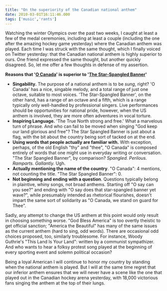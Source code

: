 ```yaml
---
title: "On the superiority of the Canadian national anthem"
date: 2010-03-01T16:11:46.000
tags: ['music','rants']
---
```


Watching the winter Olympics over the past two weeks, I caught at least a few of the medal ceremonies, including at least a couple (including the one after the amazing hockey game yesterday) where the Canadian anthem was played. Each time I was struck with the same thought, which I finally voiced on Twitter yesterday: that the Canadian national anthem is highly superior to ours. One friend expressed the same thought, but another quickly disagreed. So, let me offer a few thoughts in defense of my assertion.

**Reasons that '[O Canada](http://en.wikipedia.org/wiki/O_Canada)' is superior to '[The Star-Spangled Banner](http://en.wikipedia.org/wiki/The_Star_Spangled_Banner)'**

- **Singability.** The purpose of a national anthem is to be _sung_, right? 'O Canada' has a nice, singable melody, and a total range of just one octave, suitable to most voices. 'The Star-Spangled Banner', on the other hand, has a range of an octave and a fifth, which is a range typically only well-handled by professional singers. Live performances should be opportunities for national pride, however, when the US anthem is involved, they are more often adventures in vocal torture.
- **Inspiring Language.** 'The True North strong and free.' What a marvelous turn of phrase. And who can fail to be moved when singing "God keep our land glorious and free"? The Star Spangled Banner is just about a flag, with the bit about the country being sort of tacked on at the end.
- **Using words that people actually are familiar with.** With exception, perhaps, of the old English "thy" and "thee", "O Canada" is composed entirely of words that one might use in everyday writing or conversation. "The Star Spangled Banner", by comparison? _Spangled. Perilous. Ramparts. Gallantly._ Ugh.
- **Actually mentioning the name of the country**. "O Canada": 4 mentions, not counting the title. "The Star Spangled Banner": 0.
- **Not beginning and ending with a question**. Questions typically belong in plaintive, whiny songs, not broad anthems. Starting off "O say can you see?" and ending with "O say does that star-spangled banner yet wave?", while presumably intended as rhetorical flourishes, doesn't impart the same sort of solidarity as "O Canada, we stand on guard for Thee".

Sadly, any attempt to change the US anthem at this point would only result in choosing something worse. "God Bless America" is too overtly theistic to get official sanction; "America the Beautiful" has many of the same issues as the current anthem (hard to sing, odd words). There are occasional odd choices proposed, too, similarly troublesome. For instance, Woody Guthrie's "This Land Is Your Land": written by a communist sympathizer. And who wants to hear a folksy protest song played at the beginning of every sporting event and solemn political occasion?

Being a loyal American I will continue to honor my country by standing when the national anthem is played. But I will at the same time regret that our inferior anthem ensures that we will never have a scene like the one that played out in the Canadian hockey arena yesterday, with 18,000 victorious fans singing the anthem at the top of their lungs.
